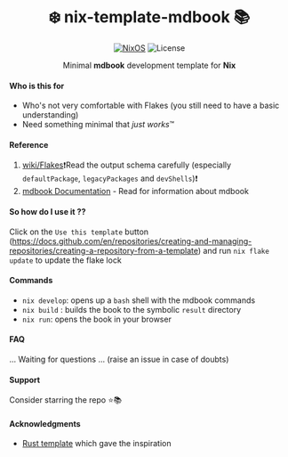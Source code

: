 <div align=center>

# ❄️ nix-template-mdbook 📚

 [![NixOS](https://img.shields.io/badge/Flakes-Nix-informational.svg?logo=nixos&style=for-the-badge&logo=appveyor)](https://nixos.org) ![License](https://img.shields.io/github/license/mordragt/nix-templates?style=for-the-badge&logo=appveyor) 

Minimal **mdbook** development template for **Nix**

</div>

#### Who is this for

- Who's not very comfortable with Flakes (you still need to have a basic understanding)
- Need something minimal that *just works*™

#### Reference

1. [wiki/Flakes](https://nixos.wiki/wiki/Flakes)❗Read the output schema carefully (especially `defaultPackage`, `legacyPackages` and `devShells`)❗
2. [mdbook Documentation](https://rust-lang.github.io/mdBook/) - Read for information about mdbook

#### So how do I use it ??

Click on the `Use this template` button (https://docs.github.com/en/repositories/creating-and-managing-repositories/creating-a-repository-from-a-template)
and run `nix flake update` to update the flake lock

#### Commands

- `nix develop`: opens up a `bash` shell with the mdbook commands
- `nix build` : builds the book to the symbolic `result` directory
- `nix run`: opens the book in your browser

#### FAQ

... Waiting for questions ... (raise an issue in case of doubts)

#### Support

Consider starring the repo ⭐📚

#### Acknowledgments

- [Rust template](https://github.com/helium18/template-nix) which gave the inspiration